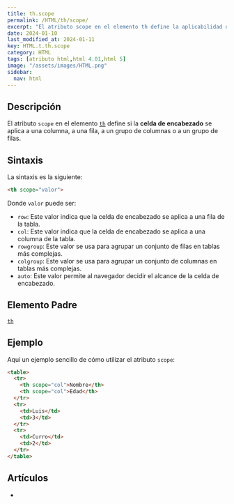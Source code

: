 ```yaml
---
title: th.scope
permalink: /HTML/th/scope/
excerpt: "El atributo scope en el elemento th define la aplicabilidad del encabezado en tablas HTML."
date: 2024-01-10
last_modified_at: 2024-01-11
key: HTML.t.th.scope
category: HTML
tags: [atributo html,html 4.01,html 5]
image: "/assets/images/HTML.png"
sidebar:
  nav: html
---
```


## Descripción


El atributo `scope` en el elemento [`th`](https://www.w3api.com/HTML/th/) define si la **celda de encabezado** se aplica a una columna, a una fila, a un grupo de columnas o a un grupo de filas.


## Sintaxis


La sintaxis es la siguiente:


```html
<th scope="valor">

```


Donde `valor` puede ser:

- `row`: Este valor indica que la celda de encabezado se aplica a una fila de la tabla.
- `col`: Este valor indica que la celda de encabezado se aplica a una columna de la tabla.
- `rowgroup`: Este valor se usa para agrupar un conjunto de filas en tablas más complejas.
- `colgroup`: Este valor se usa para agrupar un conjunto de columnas en tablas más complejas.
- `auto`: Este valor permite al navegador decidir el alcance de la celda de encabezado.

## Elemento Padre


[`th`](https://www.w3api.com/HTML/th/)


## Ejemplo


Aquí un ejemplo sencillo de cómo utilizar el atributo `scope`:


```html
<table>
  <tr>
    <th scope="col">Nombre</th>
    <th scope="col">Edad</th>
  </tr>
  <tr>
    <td>Luis</td>
    <td>3</td>
  </tr>
  <tr>
    <td>Curro</td>
    <td>2</td>
  </tr>
</table>
```


## Artículos

- 
